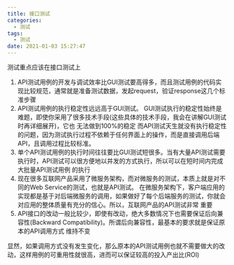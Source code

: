 ```yaml
---
title: 接口测试
categories:
  - 测试
tags:
  - 测试
date: 2021-01-03 15:27:47
---
```


测试重点应该在接口测试上

1. API测试用例的开发与调试效率比GUI测试要高得多，而且测试用例的代码实现比较规范，通常就是准备测试数据，发起request，验证response这几个标准步骤
2. API测试用例的执行稳定性远远高于GUI测试。 GUI测试执行的稳定性始终是难题，即使你采用了很多技术手段(这些具体的技术手段，我会在讲解GUI测试时再详细展开)，它也 无法做到100%的稳定
而API测试天生就没有执行稳定性的问题，因为测试执行过程不依赖于任何界面上的操作，而是直接调用后端API，且调用过程比较标准。
3. 单个API测试用例的执行时间往往要比GUI测试短很多。当有大量API测试需要执行时，API测试可以很方便地以并发的方式执行，所以可以在短时间内完成大批量API测试用例 的执行
4. 现在很多互联网产品采用了微服务架构，而对微服务的测试，本质上就是对不同的Web Service的测试，也就是API测试。 在微服务架构下，客户端应用的实现都是基于对后端微服务的调用，如果做好了每个后端服务的测试，你就会对应用的整体质量有充分的信心。所以，互联网产品的API测试非常 重要
5. API接口的改动一般比较少，即使有改动，绝大多数情况下也需要保证后向兼容性(Backward Compatibility)。所谓后向兼容性，最基本的要求就是保证原本的API调用方式 维持不变

显然，如果调用方式没有发生变化，那么原本的API测试用例也就不需要做大的改动，这样用例的可重用性就很高，进而可以保证较高的投入产出比(ROI)
<!--more-->